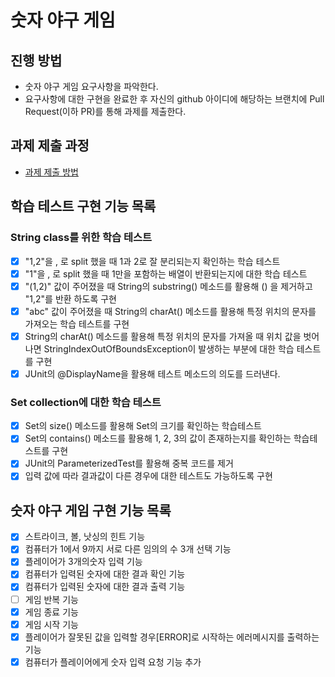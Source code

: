 # 숫자 야구 게임
## 진행 방법
* 숫자 야구 게임 요구사항을 파악한다.
* 요구사항에 대한 구현을 완료한 후 자신의 github 아이디에 해당하는 브랜치에 Pull Request(이하 PR)를 통해 과제를 제출한다.

## 과제 제출 과정
* [과제 제출 방법](https://github.com/next-step/nextstep-docs/tree/master/precourse)

## 학습 테스트 구현 기능 목록
### String class를 위한 학습 테스트
* [X] "1,2"을 , 로 split 했을 때 1과 2로 잘 분리되는지 확인하는 학습 테스트
* [X] "1"을 , 로 split 했을 때 1만을 포함하는 배열이 반환되는지에 대한 학습 테스트
* [X] "(1,2)" 값이 주어졌을 때 String의 substring() 메소드를 활용해 () 을 제거하고 "1,2"를 반환
  하도록 구현
* [X] "abc" 값이 주어졌을 때 String의 charAt() 메소드를 활용해 특정 위치의 문자를 가져오는 학습
  테스트를 구현
* [X] String의 charAt() 메소드를 활용해 특정 위치의 문자를 가져올 때 위치 값을 벗어나면
  StringIndexOutOfBoundsException이 발생하는 부분에 대한 학습 테스트를 구현
* [X] JUnit의 @DisplayName을 활용해 테스트 메소드의 의도를 드러낸다. 

### Set collection에 대한 학습 테스트
* [X] Set의 size() 메소드를 활용해 Set의 크기를 확인하는 학습테스트
* [X] Set의 contains() 메소드를 활용해 1, 2, 3의 값이 존재하는지를 확인하는 학습테스트를 구현
* [X] JUnit의 ParameterizedTest를 활용해 중복 코드를 제거
* [X] 입력 값에 따라 결과값이 다른 경우에 대한 테스트도 가능하도록 구현

## 숫자 야구 게임 구현 기능 목록
* [X] 스트라이크, 볼, 낫싱의 힌트 기능
* [X] 컴퓨터가 1에서 9까지 서로 다른 임의의 수 3개 선택 기능
* [X] 플레이어가 3개의숫자 입력 기능
* [X] 컴퓨터가 입력된 숫자에 대한 결과 확인 기능
* [X] 컴퓨터가 입력된 숫자에 대한 결과 출력 기능
* [ ] 게임 반복 기능
* [X] 게임 종료 기능
* [X] 게임 시작 기능
* [X] 플레이어가 잘못된 값을 입력할 경우[ERROR]로 시작하는 에러메시지를 출력하는 기능
* [X] 컴퓨터가 플레이어에게 숫자 입력 요청 기능 추가